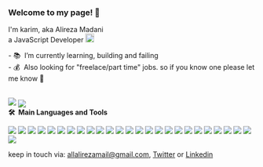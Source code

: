 <h3>Welcome to my page! 👋</h3>

<p>
I'm karim,
aka Alireza Madani<br>
a JavaScript Developer <img src="https://pluspng.com/img-png/javascript-vector-png-javascript-vector-logo-600.png" alt="JavaScript Logo" width="18px" />
</p>

<p>
- 📚&nbsp;&nbsp;I’m currently learning, building and failing
 <br>
- 💰&nbsp;&nbsp;Also looking for "freelace/part time" jobs.
 so if you know one please let me know 🙏
</p>

<br>
<img src="https://github-readme-stats.vercel.app/api?username=imkarimkarim&show_icons=true&hide_border=false&line_height=20&title_color=000&icon_color=1b93c9&show_owner=true"/>
<img align="center" src="https://github-readme-stats.vercel.app/api/top-langs/?username=imkarimkarim&hide_border=false&title_color=000&layout=compact" />
<br>
<b>🛠️&nbsp;&nbsp;Main&nbsp;Languages&nbsp;and&nbsp;Tools</b>
<p>
  <p>
    <img src="https://img.shields.io/badge/-HTML-E45028?style=flat-square&logo=HTML5&logoColor=white"/>
    <img src="https://img.shields.io/badge/-Tailwind CSS-0A1020?style=flat-square&logo=tailwindcss&logoColor=30A1D6"/>
    <img src="https://img.shields.io/badge/-JavaScript-000000?style=flat-square&logo=JavaScript&logoColor=F7DF1D"/>
   <img src="https://img.shields.io/badge/-Astro-1A183A?style=flat-square&logo=Astro&logoColor=9333EA"/>
    <img src="https://img.shields.io/badge/-React-20232A?style=flat-square&logo=React&logoColor=61DAFB"/>
    <img src="https://img.shields.io/badge/-Svelte-ff3e00?style=flat-square&logo=Svelte&logoColor=white"/>
    <!--- <img src="https://img.shields.io/badge/-ReactNative-61dafb?style=flat-square&logo=React&logoColor=black"/> -->
    <img src="https://img.shields.io/badge/-Node.js-588255?style=flat-square&logo=Node.js&logoColor=000000"/>
    <img src="https://img.shields.io/badge/-express-fff?style=flat-square&logo=Express&logoColor=black"/>
    <img src="https://img.shields.io/badge/-strapi-4945FF?style=flat-square&logo=strapi&logoColor=white"/>
    <img src="https://img.shields.io/badge/-Electron-272a37?style=flat-square&logo=Electron&logoColor=white"/>
    <!--- <img src="https://img.shields.io/badge/-NestJS-ea2745?style=flat-square&logo=NestJS&logoColor=black"/>  -->
    <!--- Go  -->
    <!--- Python  -->
    <!--- WebRTC  -->
    <!--- WASM  -->
    <img src="https://img.shields.io/badge/-Git-F44D27?style=flat-square&logo=Git&logoColor=white"/>
    <img src="https://img.shields.io/badge/-😂 gitmoji-121212?style=flat-square&logo=gitmoji&logoColor=000000"/>
    <img src="https://img.shields.io/badge/-GitHub-181717?style=flat-square&logo=GitHub&logoColor=white"/>
    <img src="https://img.shields.io/badge/-Netlify-070B0D?style=flat-square&logo=Netlify&logoColor=45A1BE"/>
   <img src="https://img.shields.io/badge/-Liara Cloud-2C333F?style=flat-square&logo=Liara&logoColor=fff"/>
    <!--- <img src="https://img.shields.io/badge/-MySQL-F29111?style=flat-square&logo=MySQL&logoColor=white"/>  -->
    <img src="https://img.shields.io/badge/-MongoDB-116149?style=flat-square&logo=MongoDB&logoColor=white"/>
    <img src="https://img.shields.io/badge/-SQLite-0F80CC?style=flat-square&logo=SQLite&logoColor=white"/>
    <img src="https://img.shields.io/badge/-Redis-d43013?style=flat-square&logo=Redis&logoColor=white"/>    
    <img src="https://img.shields.io/badge/-Cypress-1B1E2E?style=flat-square&logo=Cypress&logoColor=6FD5AA"/>
    <img src="https://img.shields.io/badge/-VSCodium-368FED?style=flat-square&logo=VSCodium&logoColor=white"/>
    <img src="https://img.shields.io/badge/-Npm-CB3837?style=flat-square&logo=Npm&logoColor=red"/>
    <img src="https://img.shields.io/badge/-ESLint-4B32C3?style=flat-square&logo=ESLint&logoColor=white"/>
    <img src="https://img.shields.io/badge/-Prettier-1A2B34?style=flat-square&logo=Prettier&logoColor=pink"/>
    <img src="https://img.shields.io/badge/-Fedora-007bff?style=flat-square&logo=Fedora&logoColor=white"/>
    <img src="https://img.shields.io/badge/-Windows-094596?style=flat-square&logo=Windows&logoColor=white"/>
    <img src="https://img.shields.io/badge/-Trello-0079BF?style=flat-square&logo=Trello&logoColor=white"/>
  </p>
<p>

keep in touch via:   <a href="mailto:allalirezamail@gmail.com">allalirezamail@gmail.com</a>,
 <a href="https://twitter.com/imkarimkarim/">Twitter</a> or
 <a href="https://www.linkedin.com/in/imkarimkarim">Linkedin</a>


